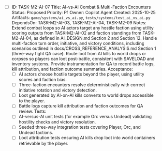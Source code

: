 - [ ] ID: TASK-M2-AI-07
  Title: AI-vs-AI Combat & Multi-Faction Encounters
  Status: Proposed
  Priority: P1
  Owner: Copilot Agent
  Created: 2025-10-25
  Artifacts: `game/systems/ai_vs_ai.py`, `tests/systems/test_ai_vs_ai.py`
  DependsOn: TASK-M2-AI-03, TASK-M2-AI-04, TASK-M2-09
  Notes:
  Extend combat loops so AI actors target any hostile faction using utility scoring outputs from TASK-M2-AI-02 and faction standings from TASK-M2-AI-04, as defined in AI_DESIGN.md Section 2 and Section 12.
  Handle multi-faction turn order, initiative, and victory conditions, including scenarios outlined in docs/CROSS_REFERENCE_ANALYSIS.md Section 1 (three-way fight QA case).
  Route loot from AI kills to world drops or corpses so players can loot post-battle, consistent with SAVELOAD and inventory systems.
  Provide instrumentation for QA to record battle logs, kill attribution, and faction outcome summaries.
  Acceptance:
  - [ ] AI actors choose hostile targets beyond the player, using utility scores and faction bias.
  - [ ] Three-faction encounters resolve deterministically with correct initiative rotation and victory detection.
  - [ ] Loot generated by AI-on-AI kills converts to world drops accessible to the player.
  - [ ] Battle logs capture kill attribution and faction outcomes for QA review.
  Tests:
  - [ ] AI-versus-AI unit tests (for example Orc versus Undead) validating hostility checks and victory resolution.
  - [ ] Seeded three-way integration tests covering Player, Orc, and Undead factions.
  - [ ] Loot attribution tests ensuring AI kills drop loot into world containers retrievable by the player.

